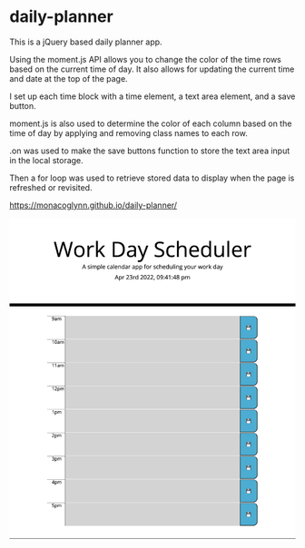 # daily-planner
This is a jQuery based daily planner app.

Using the moment.js API allows you to change the color of the time rows based on the current time of day. It also allows for updating the current time and date at the top of the page.

I set up each time block with a time element, a text area element, and a save button.

moment.js is also used to determine the color of each column based on the time of day by applying and removing class names to each row.

.on was used to make the save buttons function to store the text area input in the local storage.

Then a for loop was used to retrieve stored data to display when the page is refreshed or revisited.

https://monacoglynn.github.io/daily-planner/


![splash-page](./assets/images/splash-image.png)